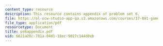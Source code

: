 ```yaml
---
content_type: resource
description: This resource contains appendix of problem set 6.
file: https://ol-ocw-studio-app-qa.s3.amazonaws.com/courses/17-881-game-theory-and-political-theory-fall-2004/6621a28c781a04d118ec9027c144d0eb_ps6appendix.pdf
file_type: application/pdf
resourcetype: Document
title: ps6appendix.pdf
uid: 6621a28c-781a-04d1-18ec-9027c144d0eb
---
```

